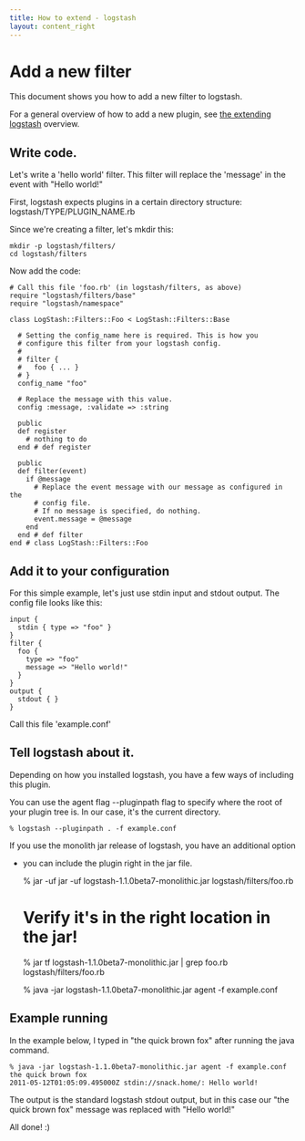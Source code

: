 ```yaml
---
title: How to extend - logstash
layout: content_right
---
```

# Add a new filter

This document shows you how to add a new filter to logstash.

For a general overview of how to add a new plugin, see [the extending
logstash](.) overview.

## Write code.

Let's write a 'hello world' filter. This filter will replace the 'message' in
the event with "Hello world!"

First, logstash expects plugins in a certain directory structure: logstash/TYPE/PLUGIN_NAME.rb

Since we're creating a filter, let's mkdir this:

    mkdir -p logstash/filters/
    cd logstash/filters

Now add the code:

    # Call this file 'foo.rb' (in logstash/filters, as above)
    require "logstash/filters/base"
    require "logstash/namespace"

    class LogStash::Filters::Foo < LogStash::Filters::Base

      # Setting the config_name here is required. This is how you
      # configure this filter from your logstash config.
      #
      # filter {
      #   foo { ... }
      # }
      config_name "foo"

      # Replace the message with this value.
      config :message, :validate => :string

      public
      def register
        # nothing to do
      end # def register

      public
      def filter(event)
        if @message
          # Replace the event message with our message as configured in the
          # config file.
          # If no message is specified, do nothing.
          event.message = @message
        end
      end # def filter
    end # class LogStash::Filters::Foo

## Add it to your configuration

For this simple example, let's just use stdin input and stdout output.
The config file looks like this:

    input { 
      stdin { type => "foo" } 
    }
    filter {
      foo {
        type => "foo"
        message => "Hello world!"
      }
    }
    output {
      stdout { }
    }

Call this file 'example.conf'

## Tell logstash about it.

Depending on how you installed logstash, you have a few ways of including this
plugin.

You can use the agent flag --pluginpath flag to specify where the root of your
plugin tree is. In our case, it's the current directory.

    % logstash --pluginpath . -f example.conf

If you use the monolith jar release of logstash, you have an additional option
- you can include the plugin right in the jar file.

    % jar -uf jar -uf logstash-1.1.0beta7-monolithic.jar logstash/filters/foo.rb

    # Verify it's in the right location in the jar!
    % jar tf logstash-1.1.0beta7-monolithic.jar | grep foo.rb
    logstash/filters/foo.rb

    % java -jar logstash-1.1.0beta7-monolithic.jar agent -f example.conf

## Example running

In the example below, I typed in "the quick brown fox" after running the java
command.

    % java -jar logstash-1.1.0beta7-monolithic.jar agent -f example.conf
    the quick brown fox   
    2011-05-12T01:05:09.495000Z stdin://snack.home/: Hello world!

The output is the standard logstash stdout output, but in this case our "the
quick brown fox" message was replaced with "Hello world!"

All done! :)





